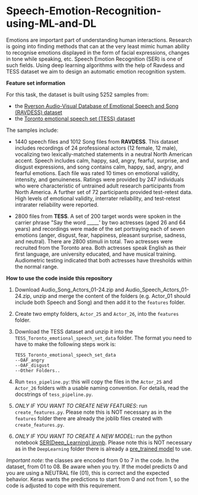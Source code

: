 # Speech-Emotion-Recognition-using-ML-and-DL
Emotions are important part of understanding human interactions. Research is going into finding methods that can at the very least mimic human ability to recognise emotions displayed in the form of facial expressions, changes in tone while speaking, etc. Speech Emotion Recognition (SER) is one of such fields. Using deep learning algorithms with the help of Ravdess and TESS dataset we aim to design an automatic emotion recognition system.

**Feature set information**

For this task, the dataset is built using 5252 samples from:

- the [Ryerson Audio-Visual Database of Emotional Speech and Song (RAVDESS) dataset](https://zenodo.org/record/1188976#.XsAXemgzaUk) 
- the [Toronto emotional speech set (TESS) dataset](https://tspace.library.utoronto.ca/handle/1807/24487) 

The samples include: 

- 1440 speech files and 1012 Song files from **RAVDESS**. This dataset includes recordings of 24 professional actors (12 female, 12 male), vocalizing two lexically-matched statements in a neutral North American accent. Speech includes calm, happy, sad, angry, fearful, surprise, and disgust expressions, and song contains calm, happy, sad, angry, and fearful emotions. Each file was rated 10 times on emotional validity, intensity, and genuineness. Ratings were provided by 247 individuals who were characteristic of untrained adult research participants from North America. A further set of 72 participants provided test-retest data. High levels of emotional validity, interrater reliability, and test-retest intrarater reliability were reported.

- 2800 files from **TESS**. A set of 200 target words were spoken in the carrier phrase "Say the word _____' by two actresses (aged 26 and 64 years) and recordings were made of the set portraying each of seven emotions (anger, disgust, fear, happiness, pleasant surprise, sadness, and neutral). There are 2800 stimuli in total. Two actresses were recruited from the Toronto area. Both actresses speak English as their first language, are university educated, and have musical training. Audiometric testing indicated that both actresses have thresholds within the normal range.

<!-- **Metrics**

*Model summary*

![Link to model](media/model.png) 

*Loss and accuracy plots*

![Link to loss](media/test7_2.JPG) 

![Link to accuracy](media/test7_3.JPG)

*Classification report*

![Link do classification report](media/test7_1.JPG)

*Confusion matrix*

![Link do classification report](media/test7_4.JPG) -->

**How to use the code inside this repository**


1)  Download Audio_Song_Actors_01-24.zip and Audio_Speech_Actors_01-24.zip, unzip and merge the content of the folders (e.g. Actor_01 should include both Speech and Song) and then add it to the ```features``` folder.

2)  Create two empty folders, ```Actor_25``` and ```Actor_26```, into the ```features``` folder.

3)  Download the TESS dataset and unzip it into the ```TESS_Toronto_emotional_speech_set_data``` folder.
The format you need to have to make the following steps work is:

    ```
    TESS_Toronto_emotional_speech_set_data
    --OAF_angry
    --OAF_disgust
    --Other Folders..
    ```
4)  Run ```tess_pipeline.py```: this will copy the files in the ```Actor_25``` and ```Actor_26``` folders with a usable naming convention. For details, read the docstrings of ```tess_pipeline.py```.

6) *ONLY IF YOU WANT TO CREATE NEW FEATURES*: run ```create_features.py```. Please note this is NOT necessary as in the ```features``` folder there are already the joblib files created with ```create_features.py```.

7) *ONLY IF YOU WANT TO CREATE A NEW MODEL*:  run the python notebook [SER(Deep_Learning).ipynb](https://github.com/Splinter-AJ/DataScience_Projects/blob/main/Speech%20Emotion%20Detection/SER_MODEL/SER_model.h5). Please note this is NOT necessary as in the ```DeepLearning``` folder there is already a [pre_trained model]() to use.


*Important note*: the classes are encoded from 0 to 7 in the code. In the dataset, from 01 to 08. Be aware when you try. If the model predicts 0 and you are using a NEUTRAL file (01), this is correct and the expected behavior. Keras wants the predictions to start from 0 and not from 1, so the code is adjusted to cope with this requirement.


